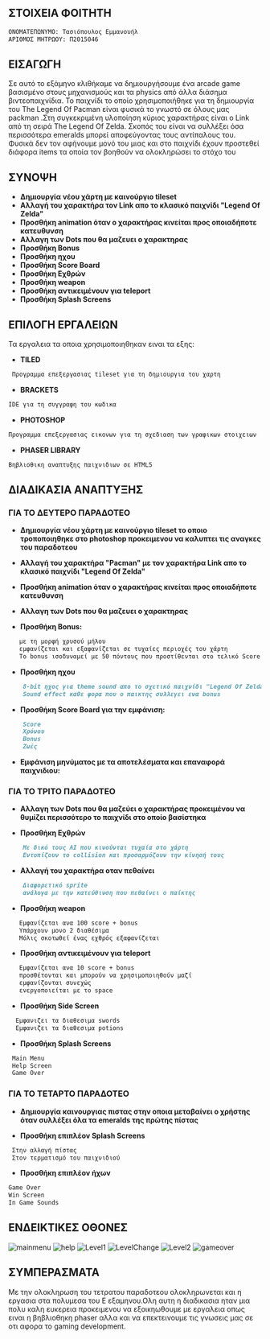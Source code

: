 ## ΣΤΟΙΧΕΙΑ ΦΟΙΤΗΤΗ

```markdown
ΟΝΟΜΑΤΕΠΩΝΥΜΟ: Τασιόπουλος Εμμανουήλ
ΑΡΙΘΜΟΣ ΜΗΤΡΩΟΥ: Π2015046
```

## ΕΙΣΑΓΩΓΗ
  Σε αυτό το εξάμηνο κλιθήκαμε να δημιουργήσουμε ένα arcade game βασισμένο στους μηχανισμούς και τα physics από άλλα διάσημα βιντεοπαιχνίδια. Το παιχνίδι το οποίο χρησιμοποιήθηκε για τη δημιουργία του The Legend Of Pacman είναι φυσικά το γνωστό σε όλους μας packman .Στη συγκεκριμένη υλοποίηση κύριος χαρακτήρας είναι ο Link από τη σειρά The Legend Of Zelda. Σκοπός του είναι να συλλέξει όσα περισσότερα emeralds μπορεί αποφεύγοντας τους αντίπαλους του. Φυσικά δεν τον αφήνουμε μονό του μιας και στο παιχνίδι έχουν προστεθεί διάφορα items τα οποία τον βοηθούν να ολοκληρώσει το στόχο του

## ΣΥΝΟΨΗ
  
   - __Δημιουργία νέου χάρτη με καινούργιο tileset__   
   - __Αλλαγή του χαρακτήρα τον Link απο το κλασικό παιχνίδι "Legend Of Zelda"__ 
   - __Προσθήκη animation όταν ο χαρακτήρας κινείται προς οποιαδήποτε κατευθυνση__ 
   - __Αλλαγη των Dots που θα μαζευει ο χαρακτηρας__
   - __Προσθήκη Bonus__
   - __Προσθήκη ηχου__
   - __Προσθήκη Score Board__
   - __Προσθήκη Εχθρών__
   - __Προσθήκη weapon__
   - __Προσθήκη αντικειμένουν για teleport__
   - __Προσθήκη Splash Screens__
     
## ΕΠΙΛΟΓΗ ΕΡΓΑΛΕΙΩΝ
  Τα εργαλεια τα οποια χρησιμοποιηθηκαν ειναι τα εξης: 
  
  - __TILED__
  
  ```markdown  
   Προγραμμα επεξεργασιας tileset για τη δημιουργια του χαρτη      
   ```
  - __BRACKETS__
  
  ```markdown  
  IDE για τη συγγραφη του κωδικα
  ```
  - __PHOTOSHOP__
  
  ```markdown
  Προγραμμα επεξεργασιας εικονων για τη σχεδιαση των γραφικων στοιχειων 
  ```  
  - __PHASER LIBRARY__
  
  ```markdown
  Βηβλιοθικη αναπτυξης παιχνιδιων σε HTML5   
  ```  
   
## ΔΙΑΔΙΚΑΣΙΑ ΑΝΑΠΤΥΞΗΣ

### ΓΙΑ ΤΟ ΔΕΥΤΕΡΟ ΠΑΡΑΔΟΤΕΟ

- __Δημιουργία νέου χάρτη με καινούργιο tileset το οποιο τροποποιηθηκε στο photoshop προκειμενου να καλυπτει τις αναγκες του παραδοτεου__

- __Αλλαγή του χαρακτήρα "Pacman" με τον χαρακτήρα Link απο το κλασικό παιχνίδι "Legend Of Zelda"__ 

- __Προσθήκη animation όταν ο χαρακτήρας κινείται προς οποιαδήποτε κατευθυνση__
 
- __Αλλαγη των Dots που θα μαζευει ο χαρακτηρας__

- __Προσθήκη Bonus:__
   
```markdown
   με τη μορφή χρυσού μήλου 
   εμφανίζεται και εξαφανίζεται σε τυχαίες περιοχές του χάρτη
   Το bonus ισοδυναμεί με 50 πόντους που προστίθενται στο τελικό Score
```    
- __Προσθήκη ηχου__ 

```markdown
    8-bit ηχος για theme sound απο το σχετικό παιχνίδι "Legend Of Zelda"
    Sound effect καθε φορα που ο παικτης συλλεγει ενα bonus
```    
- __Προσθήκη Score Board για την εμφάνιση:__

```markdown
    Score
    Χρόνου
    Bonus
    Ζωές     
 ```  
- __Εμφάνιση μηνύματος με τα αποτελέσματα και επαναφορά παιχνιδιου:__   

### ΓΙΑ ΤΟ ΤΡΙΤΟ ΠΑΡΑΔΟΤΕΟ

- __Αλλαγη των Dots που θα μαζεύει ο χαρακτήρας προκειμένου να θυμίζει περισσότερο το παιχνίδι στο οποίο βασίστηκα__

- __Προσθήκη Εχθρών__

```markdown
    Με δικό τους AI που κινούνται τυχαία στο χάρτη
    Εντοπίζουν το collision και προσαρμόζουν την κίνησή τους
```  

- __Αλλαγή του χαρακτήρα οταν πεθαίνει__

```markdown
    Διαφορετικό sprite 
    ανάλογα με την κατεύθινση που πεθαίνει ο παίκτης
```     
- __Προσθήκη weapon__ 

```markdown
   Εμφανίζεται ανα 100 score + bonus
   Υπάρχουν μονο 2 διαθέσιμα
   Μόλις σκοτωθεί ένας εχθρός εξαφανίζεται
```

 - __Προσθήκη αντικειμένουν για teleport__ 
 
 ```markdown
    Εμφανίζεται ανα 10 score + bonus
    προσθέτονται και μπορούν να χρησιμοποιηθούν μαζί
    εμφανίζονται συνεχώς
    ενεργοποιείται με το space  
 ```  
 - __Προσθήκη Side Screen__
 
 ```markdown
   Εμφανιζει τα διαθεσιμα swords
   Εμφανιζει τα διαθεσιμα potions
 ```  
   
  - __Προσθήκη Splash Screens__
  
  ```markdown
   Main Menu
   Help Screen
   Game Over
  ```  
### ΓΙΑ ΤΟ ΤΕΤΑΡΤΟ ΠΑΡΑΔΟΤΕΟ

- __Δημιουργία καινουργιας πιστας στην οποια μεταβαίνει ο χρήστης όταν συλλέξει όλα τα emeralds της πρώτης πίστας__

- __Προσθήκη επιπλέον Splash Screens__

```markdown
 Στην αλλαγή πίστας
 Στον τερματισμό του παιχνιδιού
``` 
- __Προσθήκη επιπλέον ήχων__

```markdown
Game Over
Win Screen
In Game Sounds
```
## ΕΝΔΕΙΚΤΙΚΕΣ ΟΘΟΝΕΣ

![mainmenu](mainmenu.png)
![help](help.png)
![Level1](Level1.png)
![LevelChange](LevelChange.png)
![Level2](Level2.png)
![gameover](gameover.png)

## ΣΥΜΠΕΡΑΣΜΑΤΑ
Με την ολοκληρωση του τετρατου παραδοτεου ολοκληρωνεται και η εργασια στα πολυμεσα του Ε εξαμηνου.Ολη αυτη η διαδικασια ηταν μια πολυ καλη ευκερεια προκειμενου να εξοικηωθουμε με εργαλεια οπως ειναι η βηβλιοθηκη phaser αλλα και να επεκτεινουμε τις γνωσεις μας σε οτι αφορα το gaming development.

